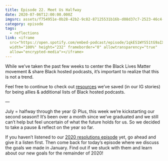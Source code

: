 ```yaml
---
title: Episode 22. Meet Us Halfway
date: 2020-07-06T12:00:00.000Z
imgsrc: assets/f754951e-0b28-42b2-9c82-87125531b16b-d08d37c7-2523-46c4-b7c1-47e3eae85093-2.jpg
category: episode
tags:
  - reflections
link: <iframe
  src="https://open.spotify.com/embed-podcast/episode/1qkES1WYS51tG9aIXoh6wz"
  width="100%" height="232" frameborder="0" allowtransparency="true"
  allow="encrypted-media"></iframe>
---
```

While we’ve taken the past few weeks to center the Black Lives Matter movement & share Black hosted podcasts, it’s important to realize that this is not a trend.

Feel free to continue to check out [resources](https://blacklivesmatter.carrd.co/) we’ve saved (in our IG stories) for being allies & additional lists of Black hosted podcasts.

—

July = halfway through the year 😮  Plus, this week we’re kickstarting our second season!! It’s been over a month since we’ve graduated and we still can’t help but feel uncertain of what the future holds for us. So we decided to take a pause & reflect on the year so far.

If you haven’t listened to our [2020 resolutions episode](https://www.movingoolongpod.com/episode-4-new-decade-new-us-1/) yet, go ahead and give it a listen first. Then come back for today’s episode where we discuss the goals we made in January. Find out if we stuck with them and learn about our new goals for the remainder of 2020!
